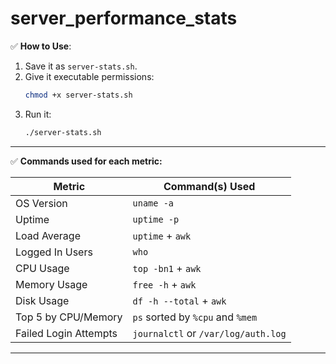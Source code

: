 # server_performance_stats

✅ **How to Use**:

1. Save it as `server-stats.sh`.
2. Give it executable permissions:
   ```bash
   chmod +x server-stats.sh
   ```
3. Run it:
   ```bash
   ./server-stats.sh
   ```

---

✅ **Commands used for each metric:**

| Metric                    | Command(s) Used                          |
|----------------------------|-----------------------------------------|
| OS Version                 | `uname -a`                              |
| Uptime                     | `uptime -p`                             |
| Load Average               | `uptime` + `awk`                        |
| Logged In Users            | `who`                                   |
| CPU Usage                  | `top -bn1` + `awk`                      |
| Memory Usage               | `free -h` + `awk`                       |
| Disk Usage                 | `df -h --total` + `awk`                 |
| Top 5 by CPU/Memory         | `ps` sorted by `%cpu` and `%mem`        |
| Failed Login Attempts      | `journalctl` or `/var/log/auth.log`     |

---
